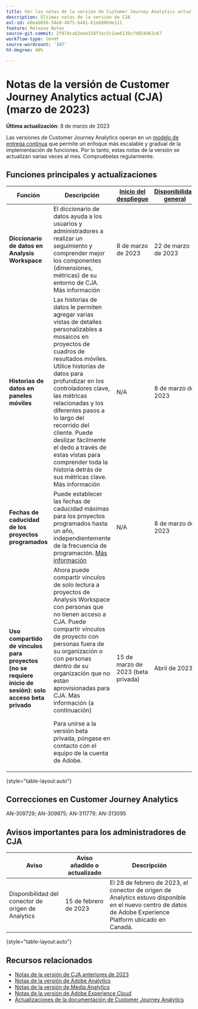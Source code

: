 ```yaml
---
title: Ver las notas de la versión de Customer Journey Analytics actuales
description: Últimas notas de la versión de CJA
exl-id: e8eab856-34e0-4875-b441-b1e680b9e111
feature: Release Notes
source-git-commit: 2f974cab2eee158f3ac5c1ae6139cfd924d62c67
workflow-type: tm+mt
source-wordcount: '347'
ht-degree: 40%

---
```


# Notas de la versión de Customer Journey Analytics actual (CJA) (marzo de 2023)

**Última actualización**: 8 de marzo de 2023

Las versiones de Customer Journey Analytics operan en un [modelo de entrega continua](releases.md) que permite un enfoque más escalable y gradual de la implementación de funciones. Por lo tanto, estas notas de la versión se actualizan varias veces al mes. Compruébelas regularmente.

## Funciones principales y actualizaciones

| Función | Descripción | [Inicio del despliegue](/help/release-notes/releases.md) | [Disponibilidad general](/help/release-notes/releases.md) |
| ----------- | ---------- | ----- | --- |
| **Diccionario de datos en Analysis Workspace** | El diccionario de datos ayuda a los usuarios y administradores a realizar un seguimiento y comprender mejor los componentes (dimensiones, métricas) de su entorno de CJA. Más información | 8 de marzo de 2023 | 22 de marzo de 2023 |
| **Historias de datos en paneles móviles** | Las historias de datos le permiten agregar varias vistas de detalles personalizables a mosaicos en proyectos de cuadros de resultados móviles. Utilice historias de datos para profundizar en los controladores clave, las métricas relacionadas y los diferentes pasos a lo largo del recorrido del cliente. Puede deslizar fácilmente el dedo a través de estas vistas para comprender toda la historia detrás de sus métricas clave. Más información | N/A | 8 de marzo de 2023 |
| **Fechas de caducidad de los proyectos programados** | Puede establecer las fechas de caducidad máximas para los proyectos programados hasta un año, independientemente de la frecuencia de programación. [Más información](/help/analysis-workspace/curate-share/t-schedule-report.md) | N/A | 8 de marzo de 2023 |
| **Uso compartido de vínculos para proyectos (no se requiere inicio de sesión): solo acceso beta privado** | Ahora puede compartir vínculos de solo lectura a proyectos de Analysis Workspace con personas que no tienen acceso a CJA. Puede compartir vínculos de proyecto con personas fuera de su organización o con personas dentro de su organización que no están aprovisionadas para CJA. Más información (a continuación)<p>Para unirse a la versión beta privada, póngase en contacto con el equipo de la cuenta de Adobe. | 15 de marzo de 2023 (beta privada) | Abril de 2023 |

{style="table-layout:auto"}

## Correcciones en Customer Journey Analytics

AN-309729; AN-309975; AN-311779; AN-313095

## Avisos importantes para los administradores de CJA

| Aviso | Aviso añadido o actualizado | Descripción |
| --- | --- | --- |
| Disponibilidad del conector de origen de Analytics | 15 de febrero de 2023 | El 28 de febrero de 2023, el conector de origen de Analytics estuvo disponible en el nuevo centro de datos de Adobe Experience Platform ubicado en Canadá. |

{style="table-layout:auto"}

## Recursos relacionados

* [Notas de la versión de CJA anteriores de 2023](/help/release-notes/2023.md)
* [Notas de la versión de Adobe Analytics](https://experienceleague.adobe.com/docs/analytics/release-notes/latest.html?lang=es)
* [Notas de la versión de Media Analytics](https://experienceleague.adobe.com/docs/media-analytics/using/additional-resources/release-notes.html?lang=es)
* [Notas de la versión de Adobe Experience Cloud](https://experienceleague.adobe.com/docs/release-notes/experience-cloud/current.html?lang=es)
* [Actualizaciones de la documentación de Customer Journey Analytics](/help/release-notes/doc-changes.md)
